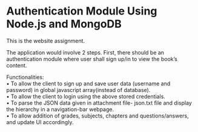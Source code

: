 # Authentication Module Using Node.js and MongoDB
This is the website assignment.

The application would involve 2 steps. First, there should be an authentication module where user shall sign up/in to view the book’s content.
 
Functionalities:
</br>
• To allow the client to sign up and save user data (username and password) in global javascript array(instead of database).
</br>
• To allow the client to login using the above stored credentials.
</br>
• To parse the JSON data given in attachment file- json.txt file and display the hierarchy in a navigation-bar webpage.
</br>
• To allow addition of grades, subjects, chapters and questions/answers, and update UI accordingly.
 
